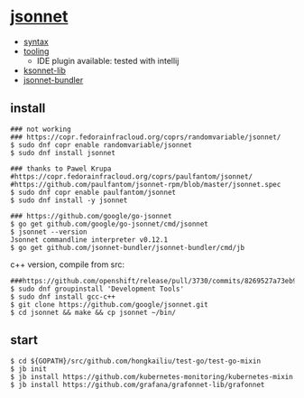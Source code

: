 # [jsonnet](https://jsonnet.org/)

* [syntax](https://jsonnet.org/learning/tutorial.html)
* [tooling](https://jsonnet.org/learning/tools.html)
    * IDE plugin available: tested with intellij
* [ksonnet-lib](https://github.com/ksonnet/ksonnet-lib)
* [jsonnet-bundler](https://github.com/jsonnet-bundler/jsonnet-bundler)

## install

```
### not working
### https://copr.fedorainfracloud.org/coprs/randomvariable/jsonnet/
$ sudo dnf copr enable randomvariable/jsonnet
$ sudo dnf install jsonnet

### thanks to Pawel Krupa
#https://copr.fedorainfracloud.org/coprs/paulfantom/jsonnet/
#https://github.com/paulfantom/jsonnet-rpm/blob/master/jsonnet.spec
$ sudo dnf copr enable paulfantom/jsonnet
$ sudo dnf install -y jsonnet

### https://github.com/google/go-jsonnet
$ go get github.com/google/go-jsonnet/cmd/jsonnet
$ jsonnet --version
Jsonnet commandline interpreter v0.12.1
$ go get github.com/jsonnet-bundler/jsonnet-bundler/cmd/jb

```

c++ version, compile from src:

```
###https://github.com/openshift/release/pull/3730/commits/8269527a73eb9457efec416bfff6a0d73d16ba3e
$ sudo dnf groupinstall 'Development Tools'
$ sudo dnf install gcc-c++
$ git clone https://github.com/google/jsonnet.git
$ cd jsonnet && make && cp jsonnet ~/bin/

```

## start

```
$ cd ${GOPATH}/src/github.com/hongkailiu/test-go/test-go-mixin
$ jb init
$ jb install https://github.com/kubernetes-monitoring/kubernetes-mixin
$ jb install https://github.com/grafana/grafonnet-lib/grafonnet

```
